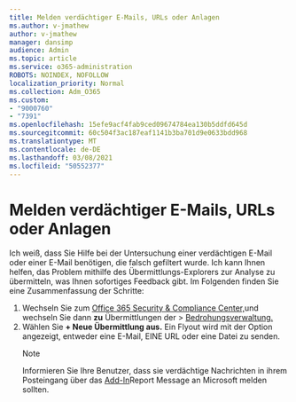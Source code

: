 ```yaml
---
title: Melden verdächtiger E-Mails, URLs oder Anlagen
ms.author: v-jmathew
author: v-jmathew
manager: dansimp
audience: Admin
ms.topic: article
ms.service: o365-administration
ROBOTS: NOINDEX, NOFOLLOW
localization_priority: Normal
ms.collection: Adm_O365
ms.custom:
- "9000760"
- "7391"
ms.openlocfilehash: 15efe9acf4fab9ced09674784ea130b5ddfd645d
ms.sourcegitcommit: 60c504f3ac187eaf1141b3ba701d9e0633bdd968
ms.translationtype: MT
ms.contentlocale: de-DE
ms.lasthandoff: 03/08/2021
ms.locfileid: "50552377"
---
```

# <a name="report-suspicious-emails-urls-or-attachments"></a>Melden verdächtiger E-Mails, URLs oder Anlagen

Ich weiß, dass Sie Hilfe bei der Untersuchung einer verdächtigen E-Mail oder einer E-Mail benötigen, die falsch gefiltert wurde. Ich kann Ihnen helfen, das Problem mithilfe des Übermittlungs-Explorers zur Analyse zu übermitteln, was Ihnen sofortiges Feedback gibt. Im Folgenden finden Sie eine Zusammenfassung der Schritte:

1. Wechseln Sie zum [Office 365 Security & Compliance Center,](https://go.microsoft.com/fwlink/p/?linkid=2077143)und wechseln Sie dann **zu** Übermittlungen der  >  [Bedrohungsverwaltung.](https://go.microsoft.com/fwlink/?linkid=2101521)
2. Wählen Sie **+ Neue Übermittlung aus.** Ein Flyout wird mit der Option angezeigt, entweder eine E-Mail, EINE URL oder eine Datei zu senden.
    > [!NOTE]
    > Informieren Sie Ihre Benutzer, dass sie verdächtige Nachrichten in ihrem Posteingang über das [Add-In](https://go.microsoft.com/fwlink/?linkid=2092385)Report Message an Microsoft melden sollten.
